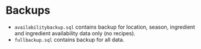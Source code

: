 # Backups

- `availabilitybackup.sql` contains backup for location, season, ingredient and ingredient availability data only (no recipes).
- `fullbackup.sql` contains backup for all data.